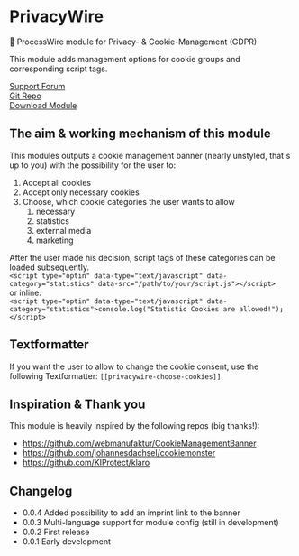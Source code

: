 # PrivacyWire
🍪 ProcessWire module for Privacy- &amp; Cookie-Management (GDPR)

This module adds management options for cookie groups and corresponding script tags.

[Support Forum](https://processwire.com/talk/topic/23118-privacywire-cookie-management-async-external-asset-loading/)  
[Git Repo](https://github.com/blaueQuelle/privacywire/)  
[Download Module](https://github.com/blaueQuelle/privacywire/archive/master.zip)

## The aim & working mechanism of this module

This modules outputs a cookie management banner (nearly unstyled, that's up to you) with the possibility for the user to:
1. Accept all cookies
2. Accept only necessary cookies
3. Choose, which cookie categories the user wants to allow
    1. necessary 
    2. statistics
    3. external media
    4. marketing

After the user made his decision, script tags of these categories can be loaded subsequently.  
```<script type="optin" data-type="text/javascript" data-category="statistics" data-src="/path/to/your/script.js"></script>```  
or inline:  
```<script type="optin" data-type="text/javascript" data-category="statistics">console.log("Statistic Cookies are allowed!");</script>```  

## Textformatter
If you want the user to allow to change the cookie consent, use the following Textformatter:
```[[privacywire-choose-cookies]]```

## Inspiration & Thank you
This module is heavily inspired by the following repos (big thanks!):
- https://github.com/webmanufaktur/CookieManagementBanner
- https://github.com/johannesdachsel/cookiemonster
- https://github.com/KIProtect/klaro

## Changelog
- 0.0.4 Added possibility to add an imprint link to the banner
- 0.0.3 Multi-language support for module config (still in development)
- 0.0.2 First release
- 0.0.1 Early development

